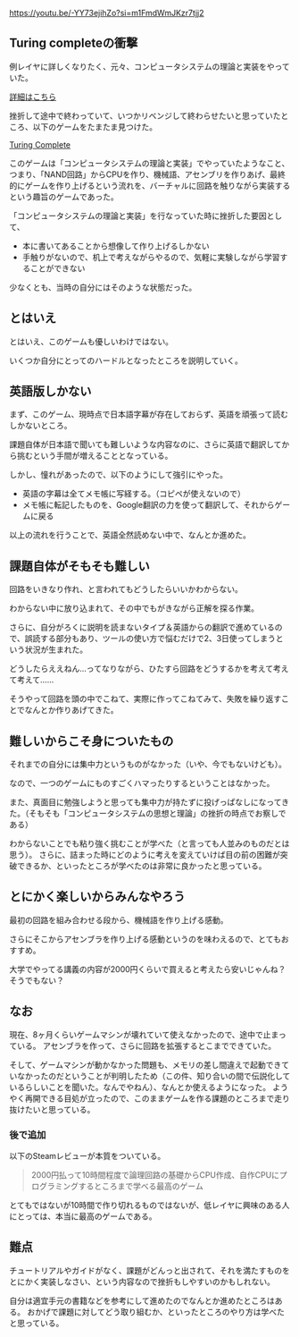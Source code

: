 
https://youtu.be/-YY73ejihZo?si=m1FmdWmJKzr7tjj2

## Turing completeの衝撃  

例レイヤに詳しくなりたく、元々、コンピュータシステムの理論と実装をやっていた。

[詳細はこちら](https://www.kip2.dev/about/history/computer)

挫折して途中で終わっていて、いつかリベンジして終わらせたいと思っていたところ、以下のゲームをたまたま見つけた。

[Turing Complete](https://store.steampowered.com/app/1444480/Turing_Complete/?l=japanese)

このゲームは「コンピュータシステムの理論と実装」でやっていたようなこと、つまり、「NAND回路」からCPUを作り、機械語、アセンブリを作りあげ、最終的にゲームを作り上げるという流れを、バーチャルに回路を触りながら実装するという趣旨のゲームであった。

「コンピュータシステムの理論と実装」を行なっていた時に挫折した要因として、
- 本に書いてあることから想像して作り上げるしかない
- 手触りがないので、机上で考えながらやるので、気軽に実験しながら学習することができない
  
少なくとも、当時の自分にはそのような状態だった。

## とはいえ

とはいえ、このゲームも優しいわけではない。

いくつか自分にとってのハードルとなったところを説明していく。

## 英語版しかない

まず、このゲーム、現時点で日本語字幕が存在しておらず、英語を頑張って読むしかないところ。

課題自体が日本語で聞いても難しいような内容なのに、さらに英語で翻訳してから挑むという手間が増えることとなっている。

しかし、憧れがあったので、以下のようにして強引にやった。

- 英語の字幕は全てメモ帳に写経する。（コピペが使えないので）
- メモ帳に転記したものを、Google翻訳の力を使って翻訳して、それからゲームに戻る

以上の流れを行うことで、英語全然読めない中で、なんとか進めた。

## 課題自体がそもそも難しい

回路をいきなり作れ、と言われてもどうしたらいいかわからない。

わからない中に放り込まれて、その中でもがきながら正解を探る作業。

さらに、自分がろくに説明を読まないタイプ＆英語からの翻訳で進めているので、誤読する部分もあり、ツールの使い方で悩むだけで2、3日使ってしまうという状況が生まれた。

どうしたらええねん...ってなりながら、ひたすら回路をどうするかを考えて考えて考えて......

そうやって回路を頭の中でこねて、実際に作ってこねてみて、失敗を繰り返すことでなんとか作りあげてきた。

## 難しいからこそ身についたもの

それまでの自分には集中力というものがなかった（いや、今でもないけども）。

なので、一つのゲームにものすごくハマったりするということはなかった。

また、真面目に勉強しようと思っても集中力が持たずに投げっぱなしになってきた。（そもそも「コンピュータシステムの思想と理論」の挫折の時点でお察しである）

わからないことでも粘り強く挑むことが学べた（と言っても人並みのものだとは思う）。
さらに、詰まった時にどのように考えを変えていけば目の前の困難が突破できるか、といったところが学べたのは非常に良かったと思っている。

## とにかく楽しいからみんなやろう

最初の回路を組み合わせる段から、機械語を作り上げる感動。

さらにそこからアセンブラを作り上げる感動というのを味わえるので、とてもおすすめ。

大学でやってる講義の内容が2000円くらいで買えると考えたら安いじゃんね？
そうでもない？

## なお

現在、8ヶ月くらいゲームマシンが壊れていて使えなかったので、途中で止まっている。
アセンブラを作って、さらに回路を拡張するとこまでできていた。

そして、ゲームマシンが動かなかった問題も、メモリの差し間違えで起動できていなかったのだということが判明したため（この件、知り合いの間で伝説化しているらしいことを聞いた。なんでやねん）、なんとか使えるようになった。
ようやく再開できる目処が立ったので、このままゲームを作る課題のところまで走り抜けたいと思っている。


### 後で追加

以下のSteamレビューが本質をついている。

> 2000円払って10時間程度で論理回路の基礎からCPU作成、自作CPUにプログラミングするところまで学べる最高のゲーム

とてもではないが10時間で作り切れるものではないが、低レイヤに興味のある人にとっては、本当に最高のゲームである。

## 難点

チュートリアルやガイドがなく、課題がどんっと出されて、それを満たすものをとにかく実装しなさい、という内容なので挫折もしやすいのかもしれない。

自分は適宜手元の書籍などを参考にして進めたのでなんとか進めたところはある。
おかげで課題に対してどう取り組むか、といったところのやり方は学べたと思っている。

